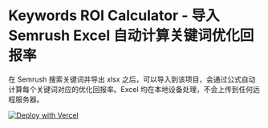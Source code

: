 # Keywords ROI Calculator - 导入 Semrush Excel 自动计算关键词优化回报率

在 Semrush 搜索关键词并导出 xlsx 之后，可以导入到该项目，会通过公式自动计算每个关键词对应的优化回报率。Excel 均在本地设备处理，不会上传到任何远程服务器。

[![Deploy with Vercel](https://vercel.com/button)](https://vercel.com/new/git/external?repository-url=https://github.com/19266044/roi-calculator)

